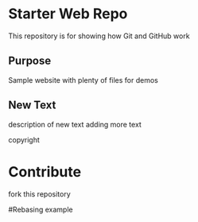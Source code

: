 # Starter Web Repo

This repository is for showing how Git and GitHub work

## Purpose

Sample website with plenty of files for demos

## New Text

description of new text
adding more text

copyright

# Contribute

fork this repository

#Rebasing example